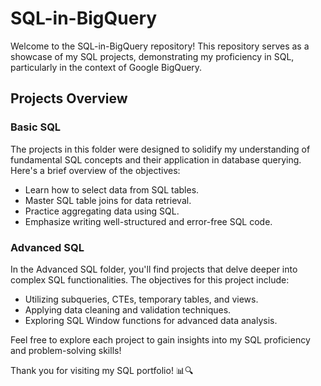# SQL-in-BigQuery

Welcome to the SQL-in-BigQuery repository! This repository serves as a showcase of my SQL projects, demonstrating my proficiency in SQL, particularly in the context of Google BigQuery.

## Projects Overview

### Basic SQL
The projects in this folder were designed to solidify my understanding of fundamental SQL concepts and their application in database querying. Here's a brief overview of the objectives:
- Learn how to select data from SQL tables.
- Master SQL table joins for data retrieval.
- Practice aggregating data using SQL.
- Emphasize writing well-structured and error-free SQL code.

### Advanced SQL
In the Advanced SQL folder, you'll find projects that delve deeper into complex SQL functionalities. The objectives for this project include:
- Utilizing subqueries, CTEs, temporary tables, and views.
- Applying data cleaning and validation techniques.
- Exploring SQL Window functions for advanced data analysis.

Feel free to explore each project to gain insights into my SQL proficiency and problem-solving skills!

Thank you for visiting my SQL portfolio! 📊🔍
